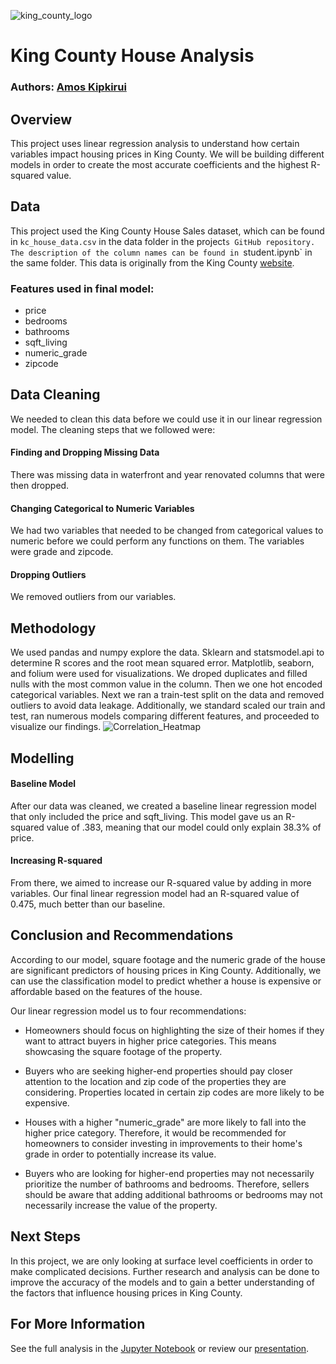 ![king_county_logo](./images/king_county_logo.png)


# King County House Analysis

### Authors: [Amos Kipkirui](https://github.com/swalehmwadime/dsc-phase-2-project-v2-3.git)

## Overview

This project uses linear regression analysis to understand how certain variables impact housing prices in King County. We will be building different models in order to create the most accurate coefficients and the highest R-squared value.

## Data
This project used the King County House Sales dataset, which can be found in  `kc_house_data.csv` in the data folder in the project`s GitHub repository. The description of the column names can be found in `student.ipynb` in the same folder. This data is originally from the King County [website](https://gis-kingcounty.opendata.arcgis.com/).

### Features used in final model:
- price
- bedrooms
- bathrooms
- sqft_living
- numeric_grade 
- zipcode

## Data Cleaning

We needed to clean this data before we could use it in our linear regression model.  The cleaning steps that we followed were:

#### Finding and Dropping Missing Data
There was missing data in waterfront and year renovated columns that were then dropped.

#### Changing Categorical to Numeric Variables
We had two variables that needed to be changed from categorical values to numeric before we could perform any functions on them.  The variables were grade and zipcode.

#### Dropping Outliers
We removed outliers from our variables.


## Methodology
We used pandas and numpy explore the data. Sklearn and statsmodel.api to determine R scores and the root mean squared error. Matplotlib, seaborn, and folium  were used for visualizations. We droped duplicates and filled nulls with the most common value in the column. Then we one hot encoded categorical variables. Next we ran a train-test split on the data and removed outliers to avoid data leakage. Additionally, we standard scaled our train and test, ran numerous models comparing different features, and proceeded to visualize our findings.
![Correlation_Heatmap](./images/Correlation_Heatmap.png)

## Modelling

#### Baseline Model
After our data was cleaned, we created a baseline linear regression model that only included the price and sqft_living. This model gave us an R-squared value of .383, meaning that our model could only explain 38.3% of price.

#### Increasing R-squared
From there, we aimed to increase our R-squared value by adding in more variables. Our final linear regression model had an R-squared value of 0.475, much better than our baseline.

## Conclusion and Recommendations

According to our model, square footage and the numeric grade of the house are significant predictors of housing prices in King County. Additionally, we can use the classification model to predict whether a house is expensive or affordable based on the features of the house.

Our linear regression model us to four recommendations:

* Homeowners should focus on highlighting the size of their homes if they want to attract buyers in higher price categories. This means showcasing the square footage of the property.

* Buyers who are seeking higher-end properties should pay closer attention to the location and zip code of the properties they are considering. Properties located in certain zip codes are more likely to be expensive.

* Houses with a higher "numeric_grade" are more likely to fall into the higher price category. Therefore, it would be recommended for homeowners to consider investing in improvements to their home's grade in order to potentially increase its value.

* Buyers who are looking for higher-end properties may not necessarily prioritize the number of bathrooms and bedrooms. Therefore, sellers should be aware that adding additional bathrooms or bedrooms may not necessarily increase the value of the property.


## Next Steps

In this project, we are only looking at surface level coefficients in order to make complicated decisions. Further research and analysis can be done to improve the accuracy of the models and to gain a better understanding of the factors that influence housing prices in King County.

## For More Information

See the full analysis in the [Jupyter Notebook](https://github.com/swalehmwadime/dsc-phase-2-project-v2-3/blob/main/student.ipynb) or review our [presentation](https://github.com/swalehmwadime/dsc-phase-2-project-v2-3/blob/main/presentation.pdf).
